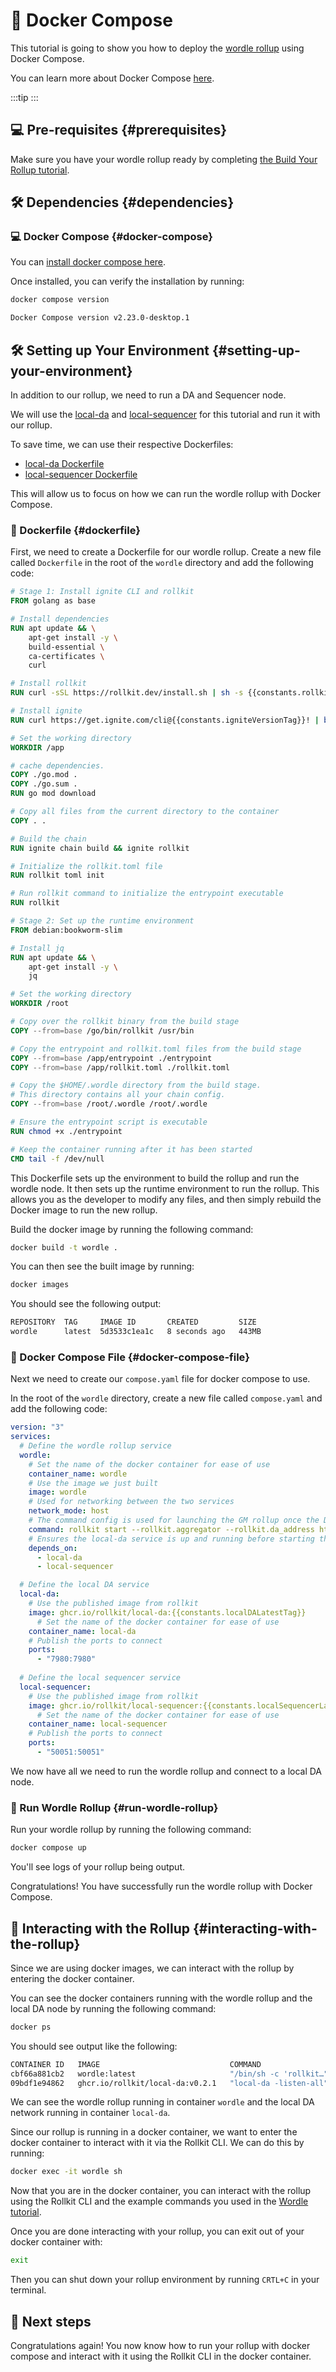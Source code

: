 # 🐳 Docker Compose

This tutorial is going to show you how to deploy the [wordle rollup](/tutorials/wordle.md) using Docker Compose.

You can learn more about Docker Compose [here](https://docs.docker.com/compose/).

<!-- markdownlint-disable MD033 -->
<script setup>
import Callout from '../.vitepress/components/callout.vue'
import constants from '../.vitepress/constants/constants.js'
</script>

:::tip
<Callout />
:::
<!-- markdownlint-enable MD033 -->

## 💻 Pre-requisites {#prerequisites}

Make sure you have your wordle rollup ready by completing [the Build Your Rollup tutorial](/tutorials/wordle.md).

## 🛠️ Dependencies {#dependencies}

### 💻 Docker Compose {#docker-compose}

You can [install docker compose here](https://docs.docker.com/compose/install/). 

Once installed, you can verify the installation by running:

```bash
docker compose version
```
```bash
Docker Compose version v2.23.0-desktop.1
```

## 🛠️ Setting up Your Environment {#setting-up-your-environment}

In addition to our rollup, we need to run a DA and Sequencer node.

We will use the [local-da](https://github.com/rollkit/local-da) and [local-sequencer](https://github.com/rollkit/go-sequencing) for this tutorial and run it with our rollup.

To save time, we can use their respective Dockerfiles:
* [local-da Dockerfile](https://github.com/rollkit/local-da/blob/main/Dockerfile)
* [local-sequencer Dockerfile](https://github.com/rollkit/go-sequencing/blob/main/Dockerfile)

This will allow us to focus on how we can run the wordle rollup with Docker Compose.

### 🐳 Dockerfile {#dockerfile}

First, we need to create a Dockerfile for our wordle rollup. Create a new file called `Dockerfile` in the root of the `wordle` directory and add the following code:

```dockerfile
# Stage 1: Install ignite CLI and rollkit
FROM golang as base

# Install dependencies
RUN apt update && \
	apt-get install -y \
	build-essential \
	ca-certificates \
	curl

# Install rollkit
RUN curl -sSL https://rollkit.dev/install.sh | sh -s {{constants.rollkitLatestTag}}

# Install ignite
RUN curl https://get.ignite.com/cli@{{constants.igniteVersionTag}}! | bash

# Set the working directory
WORKDIR /app

# cache dependencies.
COPY ./go.mod . 
COPY ./go.sum . 
RUN go mod download

# Copy all files from the current directory to the container
COPY . .

# Build the chain
RUN ignite chain build && ignite rollkit

# Initialize the rollkit.toml file
RUN rollkit toml init

# Run rollkit command to initialize the entrypoint executable
RUN rollkit

# Stage 2: Set up the runtime environment
FROM debian:bookworm-slim

# Install jq
RUN apt update && \
	apt-get install -y \
	jq

# Set the working directory
WORKDIR /root

# Copy over the rollkit binary from the build stage
COPY --from=base /go/bin/rollkit /usr/bin

# Copy the entrypoint and rollkit.toml files from the build stage
COPY --from=base /app/entrypoint ./entrypoint
COPY --from=base /app/rollkit.toml ./rollkit.toml

# Copy the $HOME/.wordle directory from the build stage.
# This directory contains all your chain config.
COPY --from=base /root/.wordle /root/.wordle

# Ensure the entrypoint script is executable
RUN chmod +x ./entrypoint

# Keep the container running after it has been started
CMD tail -f /dev/null
```

This Dockerfile sets up the environment to build the rollup and run the wordle node. It then sets up the runtime environment to run the rollup. This allows you as the developer to modify any files, and then simply rebuild the Docker image to run the new rollup.

Build the docker image by running the following command:

```bash
docker build -t wordle .
```

You can then see the built image by running:

```bash
docker images
```

You should see the following output:

```bash
REPOSITORY  TAG     IMAGE ID       CREATED         SIZE
wordle      latest  5d3533c1ea1c   8 seconds ago   443MB
```

### 🐳 Docker Compose File {#docker-compose-file}

Next we need to create our `compose.yaml` file for docker compose to use. 

In the root of the `wordle` directory, create a new file called `compose.yaml` and add the following code:

```yml
version: "3"
services:
  # Define the wordle rollup service
  wordle:
    # Set the name of the docker container for ease of use
    container_name: wordle
    # Use the image we just built
    image: wordle
    # Used for networking between the two services
    network_mode: host
    # The command config is used for launching the GM rollup once the Docker container is running
    command: rollkit start --rollkit.aggregator --rollkit.da_address http://localhost:7980
    # Ensures the local-da service is up and running before starting the rollup
    depends_on:
      - local-da
      - local-sequencer

  # Define the local DA service
  local-da:
    # Use the published image from rollkit
    image: ghcr.io/rollkit/local-da:{{constants.localDALatestTag}}
      # Set the name of the docker container for ease of use
    container_name: local-da
    # Publish the ports to connect
    ports:
      - "7980:7980"
  
  # Define the local sequencer service
  local-sequencer:
    # Use the published image from rollkit
    image: ghcr.io/rollkit/local-sequencer:{{constants.localSequencerLatestTag}}
      # Set the name of the docker container for ease of use
    container_name: local-sequencer
    # Publish the ports to connect
    ports:
      - "50051:50051"
```

We now have all we need to run the wordle rollup and connect to a local DA node.

### 🚀 Run Wordle Rollup {#run-wordle-rollup}

Run your wordle rollup by running the following command:

```bash
docker compose up
```

You'll see logs of your rollup being output.

Congratulations! You have successfully run the wordle rollup with Docker Compose.

## 🚀 Interacting with the Rollup {#interacting-with-the-rollup}

Since we are using docker images, we can interact with the rollup by entering the docker container.

You can see the docker containers running with the wordle rollup and the local DA node by running the following command:

```bash
docker ps
```

You should see output like the following:

```bash
CONTAINER ID   IMAGE                             COMMAND                  CREATED          STATUS          PORTS                                                                              NAMES
cbf66a881cb2   wordle:latest                     "/bin/sh -c 'rollkit…"   5 seconds ago    Up 4 seconds    0.0.0.0:26657->26657/tcp                                                           wordle
09bdf1e94862   ghcr.io/rollkit/local-da:v0.2.1   "local-da -listen-all"   6 seconds ago    Up 5 seconds    0.0.0.0:7980->7980/tcp                                                             local-da
```

We can see the wordle rollup running in container `wordle` and the local DA network running in container `local-da`.

Since our rollup is running in a docker container, we want to enter the docker container to interact with it via the Rollkit CLI. We can do this by running:

```bash
docker exec -it wordle sh
```

Now that you are in the docker container, you can interact with the rollup using the Rollkit CLI and the example commands you used in the [Wordle tutorial](/tutorials/wordle#interacting-with-the-rollup).

Once you are done interacting with your rollup, you can exit out of your docker container with:

```bash
exit
```

Then you can shut down your rollup environment by running `CRTL+C` in your terminal.

## 🎉 Next steps

Congratulations again! You now know how to run your rollup with docker compose and interact with it using the Rollkit CLI in the docker container.
